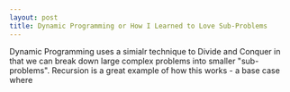 ```yaml
---
layout: post
title: Dynamic Programming or How I Learned to Love Sub-Problems
---
```



Dynamic Programming uses a simialr technique to Divide and Conquer in that we can break down large complex problems into smaller "sub-problems".  Recursion is a great example of how this works - a base case where 